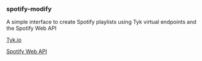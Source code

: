 ### spotify-modify

A simple interface to create Spotify playlists using Tyk virtual endpoints and the Spotify Web API

[Tyk.io](https://tyk.io/)

[Spotify Web API](https://developer.spotify.com/web-api/)
